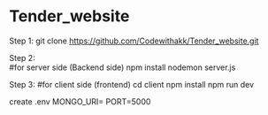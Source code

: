 ﻿# Tender_website

Step 1: git clone https://github.com/Codewithakk/Tender_website.git

Step 2:  
#for server side (Backend side)
npm install
nodemon server.js

Step 3:
#for client side (frontend)
cd client
npm install
npm run dev


create  .env
MONGO_URI=
PORT=5000


